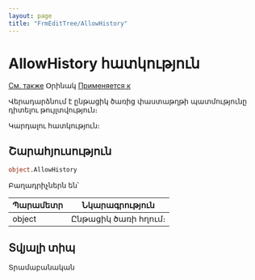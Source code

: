 ```yaml
---
layout: page
title: "FrmEditTree/AllowHistory"
---
```


# AllowHistory հատկություն
  
[См. также](../FrmEditTree.md) Օրինակ [Применяется к](../FrmEditTree.md)
 

Վերադարձնում է ընթացիկ ծառից փաստաթղթի պատմությունը դիտելու թույլտվություն։

Կարդալու հատկություն։


## Շարահյուսություն

``` vb
object.AllowHistory
```
Բաղադրիչներն են՝ 

  
| Պարամետր | Նկարագրություն |
|--|--|
| object | Ընթացիկ ծառի հղում։ |


## Տվյալի տիպ

Տրամաբանական